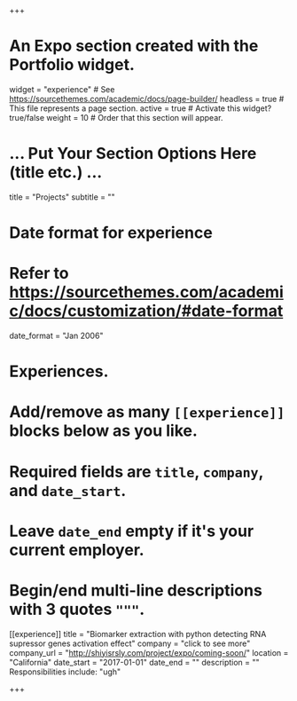 +++
# An Expo section created with the Portfolio widget.
widget = "experience"  # See https://sourcethemes.com/academic/docs/page-builder/
headless = true  # This file represents a page section.
active = true  # Activate this widget? true/false
weight = 10  # Order that this section will appear.



 # ... Put Your Section Options Here (title etc.) ...
 title = "Projects"
 subtitle = ""
 

 # Date format for experience
 #   Refer to https://sourcethemes.com/academic/docs/customization/#date-format
 date_format = "Jan 2006"

 # Experiences.
 #   Add/remove as many `[[experience]]` blocks below as you like.
 #   Required fields are `title`, `company`, and `date_start`.
 #   Leave `date_end` empty if it's your current employer.
 #   Begin/end multi-line descriptions with 3 quotes `"""`.
 [[experience]]
   title = "Biomarker extraction with python detecting RNA supressor genes activation effect"
   company = "click to see more"
   company_url = "http://shiyisrsly.com/project/expo/coming-soon/"
   location = "California"
   date_start = "2017-01-01"
   date_end = ""
   description = ""
   Responsibilities include: "ugh"
   
+++

